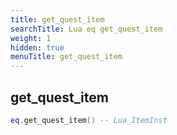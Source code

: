 ```yaml
---
title: get_quest_item
searchTitle: Lua eq get_quest_item
weight: 1
hidden: true
menuTitle: get_quest_item
---
```

## get_quest_item
```lua
eq.get_quest_item() -- Lua_ItemInst
```